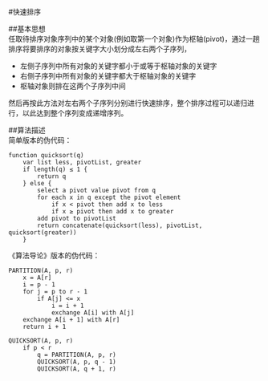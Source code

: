 #快速排序

##基本思想  
任取待排序对象序列中的某个对象(例如取第一个对象)作为枢轴(pivot)，通过一趟排序将要排序的对象按关键字大小划分成左右两个子序列，  
- 左侧子序列中所有对象的关键字都小于或等于枢轴对象的关键字
- 右侧子序列中所有对象的关键字都大于枢轴对象的关键字
- 枢轴对象则排在这两个子序列中间

然后再按此方法对左右两个子序列分别进行快速排序，整个排序过程可以递归进行，以此达到整个序列变成递增序列。

##算法描述  
简单版本的伪代码：  
```
function quicksort(q)
    var list less, pivotList, greater
    if length(q) ≤ 1 {
        return q
    } else {
        select a pivot value pivot from q
        for each x in q except the pivot element
            if x < pivot then add x to less
            if x ≥ pivot then add x to greater
        add pivot to pivotList
        return concatenate(quicksort(less), pivotList, quicksort(greater))
    }
```

《算法导论》版本的伪代码：  
```
PARTITION(A, p, r)
	x = A[r]
	i = p - 1
	for j = p to r - 1
		if A[j] <= x
			i = i + 1
			exchange A[i] with A[j]
	exchange A[i + 1] with A[r]
	return i + 1

QUICKSORT(A, p, r)
	if p < r
		q = PARTITION(A, p, r)
		QUICKSORT(A, p, q - 1)
		QUICKSORT(A, q + 1, r)
```